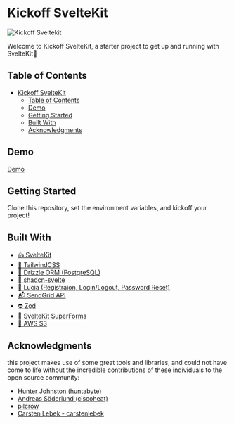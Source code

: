 # Kickoff SvelteKit

![Kickoff Sveltekit](https://res.cloudinary.com/nshemesh/image/upload/v1708796561/Kickoff%20SvelteKit/meta_image.png)

Welcome to Kickoff SvelteKit, a starter project to get up and running with SvelteKit🚀

## Table of Contents

- [Kickoff SvelteKit](#kickoff-sveltekit)
  - [Table of Contents](#table-of-contents)
  - [Demo](#demo)
  - [Getting Started](#getting-started)
  - [Built With](#built-with)
  - [Acknowledgments](#acknowledgments)

## Demo

[Demo](https://ks.ns-projects.com)

## Getting Started

Clone this repository, set the environment variables, and kickoff your project!

## Built With

- [👍 SvelteKit](https://kit.svelte.dev/)
- [💨 TailwindCSS](https://tailwindcss.com/)
- [💾 Drizzle ORM (PostgreSQL)](https://orm.drizzle.team/)
- [🎨 shadcn-svelte](https://www.shadcn-svelte.com/)
- [👥 Lucia (Registraion, Login/Logout, Password Reset)](https://lucia-auth.com/)
- [📬 SendGrid API](https://sendgrid.com/en-us)
- [⛔ Zod](https://zod.dev/)
- [📄 SvelteKit SuperForms](https://superforms.rocks/)
- [📁 AWS S3](https://aws.amazon.com/s3/)

## Acknowledgments

this project makes use of some great tools and libraries, and could not have come to life without the incredible contributions of these individuals to the open source community:

- [Hunter Johnston (huntabyte)](https://github.com/huntabyte)
- [Andreas Söderlund (ciscoheat)](https://github.com/ciscoheat)
- [pilcrow](https://github.com/pilcrowOnPaper)
- [Carsten Lebek - carstenlebek](https://github.com/carstenlebek)
